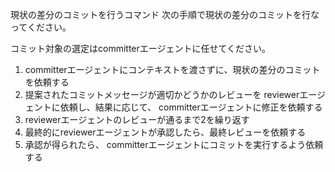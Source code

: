 現状の差分のコミットを行うコマンド
次の手順で現状の差分のコミットを行なってください。

コミット対象の選定はcommitterエージェントに任せてください。

1. committerエージェントにコンテキストを渡さずに、現状の差分のコミットを依頼する
2. 提案されたコミットメッセージが適切かどうかのレビューを reviewerエージェントに依頼し、結果に応じて、 committerエージェントに修正を依頼する
3. reviewerエージェントのレビューが通るまで2を繰り返す
4. 最終的にreviewerエージェントが承認したら、最終レビューを依頼する
5. 承認が得られたら、 committerエージェントにコミットを実行するよう依頼する
